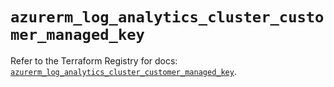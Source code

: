 # `azurerm_log_analytics_cluster_customer_managed_key`

Refer to the Terraform Registry for docs: [`azurerm_log_analytics_cluster_customer_managed_key`](https://registry.terraform.io/providers/hashicorp/azurerm/4.28.0/docs/resources/log_analytics_cluster_customer_managed_key).
